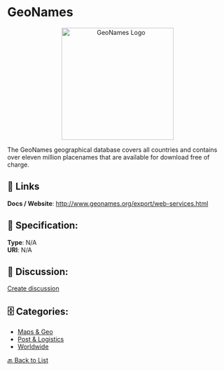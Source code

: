# GeoNames
<p align="center">
    <img width="256" src="https://raw.githubusercontent.com/apis-list/apis-list/main/apis/geonames/logo_256x256.png" alt="GeoNames Logo"/>
</p>

The GeoNames geographical database covers all countries and contains over eleven million placenames that are available for download free of charge.

##  🔗 Links
**Docs / Website**: http://www.geonames.org/export/web-services.html

## 🧬 Specification:
**Type**: N/A  
**URI**: N/A

## 💬 Discussion:
[Create discussion](https://github.com/apis-list/apis-list/discussions/new)

## 🗄️ Categories:
- [Maps & Geo](https://github.com/apis-list/apis-list#maps--geo)
- [Post & Logistics](https://github.com/apis-list/apis-list#post--logistics)
- [Worldwide](https://github.com/apis-list/apis-list#worldwide)




[🔙 Back to List](https://github.com/apis-list/apis-list)
